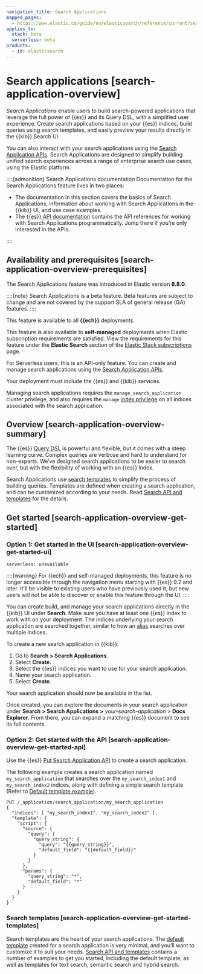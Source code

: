 ```yaml
---
navigation_title: Search Applications
mapped_pages:
  - https://www.elastic.co/guide/en/elasticsearch/reference/current/search-application-overview.html
applies_to:
  stack: beta
  serverless: beta
products:
  - id: elasticsearch
---
```


# Search applications [search-application-overview]

*Search Applications* enable users to build search-powered applications that leverage the full power of {{es}} and its Query DSL, with a simplified user experience. Create search applications based on your {{es}} indices, build queries using search templates, and easily preview your results directly in the {{kib}} Search UI.

You can also interact with your search applications using the [Search Application APIs](https://www.elastic.co/docs/api/doc/elasticsearch/group/endpoint-search_application). Search Applications are designed to simplify building unified search experiences across a range of enterprise search use cases, using the Elastic platform.

::::{admonition} Search Applications documentation
Documentation for the Search Applications feature lives in two places:

* The documentation in this section covers the basics of Search Applications, information about working with Search Applications in the {{kib}} UI, and use case examples.
* The [{{es}} API documentation](https://www.elastic.co/docs/api/doc/elasticsearch/group/endpoint-search_application) contains the API references for working with Search Applications programmatically. Jump there if you’re only interested in the APIs.

::::



## Availability and prerequisites [search-application-overview-prerequisites] 

The Search Applications feature was introduced in Elastic version **8.8.0**.

::::{note} 
Search Applications is a beta feature. Beta features are subject to change and are not covered by the support SLA of general release (GA) features.
::::

This feature is available to all **{{ech}}** deployments.

This feature is also available to **self-managed** deployments when Elastic subscription requirements are satisfied. View the requirements for this feature under the **Elastic Search** section of the [Elastic Stack subscriptions](https://www.elastic.co/subscriptions) page.

For Serverless users, this is an API-only feature. You can create and manage search applications using the [Search Application APIs](https://www.elastic.co/docs/api/doc/elasticsearch-serverless/group/endpoint-search_application).

Your deployment must include the {{es}} and {{kib}} services.

Managing search applications requires the `manage_search_application` cluster privilege, and also requires the `manage` [index privilege](elasticsearch://reference/elasticsearch/security-privileges.md#privileges-list-indices) on all indices associated with the search application.


## Overview [search-application-overview-summary] 

The {{es}} [Query DSL](../../explore-analyze/query-filter/languages/querydsl.md) is powerful and flexible, but it comes with a steep learning curve. Complex queries are verbose and hard to understand for non-experts. We’ve designed search applications to be easier to search over, but with the flexibility of working with an {{es}} index.

Search Applications use [search templates](search-templates.md) to simplify the process of building queries. Templates are defined when creating a search application, and can be customized according to your needs. Read [Search API and templates](search-applications/search-application-api.md) for the details.


## Get started [search-application-overview-get-started] 

### Option 1: Get started in the UI [search-application-overview-get-started-ui] 

```{applies_to}
serverless: unavailable
```

::::{warning}
For {{ech}} and self-managed deployments, this feature is no longer accessible through the navigation menu starting with {{es}} 9.2 and later. It'll be visible to existing users who have previously used it, but new users will not be able to discover or enable this feature through the UI.
::::


You can create build, and manage your search applications directly in the {{kib}} UI under **Search**. Make sure you have at least one {{es}} index to work with on your deployment. The indices underlying your search application are searched together, similar to how an [alias](../../manage-data/data-store/aliases.md) searches over multiple indices.

To create a new search application in {{kib}}:

1. Go to **Search > Search Applications**.
2. Select **Create**.
3. Select the {{es}} indices you want to use for your search application.
4. Name your search application.
5. Select **Create**.

Your search application should now be available in the list.

Once created, you can explore the documents in your search application under **Search > Search Applications >** *your-search-application* > **Docs Explorer**. From there, you can expand a matching {{es}} document to see its full contents.


### Option 2: Get started with the API [search-application-overview-get-started-api] 

Use the {{es}} [Put Search Application API](https://www.elastic.co/docs/api/doc/elasticsearch/operation/operation-search-application-put) to create a search application.

The following example creates a search application named `my_search_application` that searches over the `my_search_index1` and `my_search_index2` indices, along with defining a simple search template (Refer to [Default template example](search-applications/search-application-api.md#search-application-api-default-template)).

```console
PUT /_application/search_application/my_search_application
{
  "indices": [ "my_search_index1", "my_search_index2" ],
  "template": {
    "script": {
      "source": {
        "query": {
          "query_string": {
            "query": "{{query_string}}",
            "default_field": "{{default_field}}"
          }
        }
      },
      "params": {
        "query_string": "*",
        "default_field": "*"
      }
    }
  }
}
```


### Search templates [search-application-overview-get-started-templates] 

Search templates are the heart of your search applications. The [default template](search-applications/search-application-api.md#search-application-api-default-template) created for a search application is very minimal, and you’ll want to customize it to suit your needs. [Search API and templates](search-applications/search-application-api.md) contains a number of examples to get you started, including the default template, as well as templates for text search, semantic search and hybrid search.





